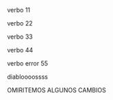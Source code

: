 verbo 11

verbo 22

verbo 33

verbo 44

verbo error 55



diabloooossss


OMIRITEMOS ALGUNOS CAMBIOS

